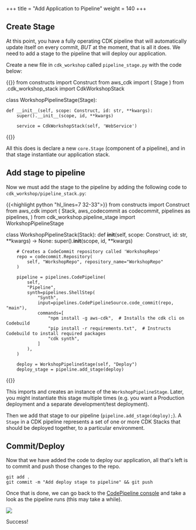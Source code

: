 +++
title = "Add Application to Pipeline"
weight = 140
+++

## Create Stage
At this point, you have a fully operating CDK pipeline that will automatically update itself on every commit, *BUT* at the moment, that is all it does. We need to add a stage to the pipeline that will deploy our application.

Create a new file in `cdk_workshop` called `pipeline_stage.py` with the code below:

{{<highlight python>}}
from constructs import Construct
from aws_cdk import (
    Stage
)
from .cdk_workshop_stack import CdkWorkshopStack

class WorkshopPipelineStage(Stage):

    def __init__(self, scope: Construct, id: str, **kwargs):
        super().__init__(scope, id, **kwargs)

        service = CdkWorkshopStack(self, 'WebService')

{{</highlight>}}

All this does is declare a new `core.Stage` (component of a pipeline), and in that stage instantiate our application stack.

## Add stage to pipeline
Now we must add the stage to the pipeline by adding the following code to `cdk_workshop/pipeline_stack.py`:

{{<highlight python "hl_lines=7 32-33">}}
from constructs import Construct
from aws_cdk import (
    Stack,
    aws_codecommit as codecommit,
    pipelines as pipelines,
)
from cdk_workshop.pipeline_stage import WorkshopPipelineStage

class WorkshopPipelineStack(Stack):
    def __init__(self, scope: Construct, id: str, **kwargs) -> None:
        super().__init__(scope, id, **kwargs)

        # Creates a CodeCommit repository called 'WorkshopRepo'
        repo = codecommit.Repository(
            self, "WorkshopRepo", repository_name="WorkshopRepo"
        )

        pipeline = pipelines.CodePipeline(
            self,
            "Pipeline",
            synth=pipelines.ShellStep(
                "Synth",
                input=pipelines.CodePipelineSource.code_commit(repo, "main"),
                commands=[
                    "npm install -g aws-cdk",  # Installs the cdk cli on Codebuild
                    "pip install -r requirements.txt",  # Instructs Codebuild to install required packages
                    "cdk synth",
                ]
            ),
        )

        deploy = WorkshopPipelineStage(self, "Deploy")
        deploy_stage = pipeline.add_stage(deploy)
{{</highlight>}}

This imports and creates an instance of the `WorkshopPipelineStage`. Later, you might instantiate this stage multiple times (e.g. you want a Production deployment and a separate development/test deployment).

Then we add that stage to our pipeline (`pipeline.add_stage(deploy);`). A `Stage` in a CDK pipeline represents a set of one or more CDK Stacks that should be deployed together, to a particular environment.

## Commit/Deploy
Now that we have added the code to deploy our application, all that's left is to commit and push those changes to the repo.

```
git add .
git commit -m "Add deploy stage to pipeline" && git push
```

Once that is done, we can go back to the [CodePipeline console](https://console.aws.amazon.com/codesuite/codepipeline/pipelines) and take a look as the pipeline runs (this may take a while).

![](./pipeline-succeed.png)

Success!
